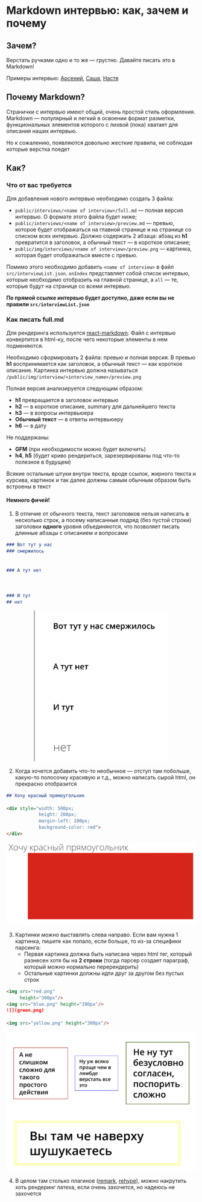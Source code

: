 # Markdown интервью: как, зачем и почему

## Зачем?

Верстать ручками одно и то же — грустно. Давайте писать это в Markdown!

Примеры интервью:
[Арсений](/public/interviews/arseniy_seroka_topdevelopers/full.md),
[Саша](/public/interviews/sasha_drozdova/full.md),
[Настя](/public/interviews/nastya_postnikova/full.md)

## Почему Markdown?

Странички с интервью имеют общий, очень простой стиль оформления. Markdown — популярный и легкий в освоении формат
разметки, функциональных элементов которого с лихвой (пока) хватает для описания наших интервью.

Но к сожалению, появляются довольно жесткие правила, не соблюдая которые верстка поедет

## Как?

### Что от вас требуется

Для добавления нового интервью необходимо создать 3 файла:

* `public/interviews/<name of interview>/full.md` — полная версия интервью. О формате этого файла будет ниже;
* `public/interviews/<name of interview>/preview.md` — превью, которое будет отображаться на главной странице и на
  странице со списком всех интервью. Должно содержать 2 абзаца: абзац из **h1** превратится в заголовок, а обычный 
  текст — в короткое описание;
* `public/img/interviews/<name of interview>/preview.png` — картинка, которая будет отображаться вместе с превью.

Помимо этого необходимо добавить `<name of interview>` в файл `src/interviewList.json`. `onIndex` представляет собой
список интервью, которые необходимо отобразить на главной странице, а `all` — те, которые будут на странице со всеми
интервью.

**По прямой ссылке интервью будет доступно, даже если вы не правили `src/interviewList.json`** 

### Как писать full.md
  
Для рендеринга используется [react-markdown](https://github.com/remarkjs/react-markdown). Файл с интервью конвертится в
html-ку, после чего некоторые элементы в нем подменяются.

Необходимо сформировать 2 файла: превью и полная версия. В превью **h1** воспринимается как заголовок, а обычный текст —
как короткое описание. Картинка интервью должна называться `/public/img/interview/<interview_name>/preview.png`

Полная версия анализируется следующим образом:

* **h1** превращается в заголовок интервью
* **h2** — в короткое описание, summary для дальнейшего текста
* **h3** — в вопросы интервьюера
* **Обычный текст** — в ответы интервьюеру
* **h6** — в дату

Не поддержаны:

* **GFM** (при необходимости можно будет включить)
* **h4**, **h5** (будет криво рендериться, зарезервированы под что-то полезное в будущем)

Всякие остальные штуки внутри текста, вроде ссылок, жирного текста и курсива, картинок и так далее должны самым обычным
образом быть встроены в текст

#### Немного фичей!

1. В отличие от обычного текста, текст заголовков нельзя написать в несколько строк, а посему написанные подряд (без
   пустой строки) заголовки **одного** уровня объединяются, что позволяет писать длинные абзацы с описанием и вопросами

```md
### Вот тут у нас
### смержилось


### А тут нет



### И тут
## нет
```

<div align="center">

![](headersMerge.png)

</div>


2. Когда хочется добавить что-то необычное — отступ там побольше, какую-то полосочку красивую и т.д., можно написать
   сырой html, он прекрасно отобразится

```md
## Хочу красный прямоугольник

<div style="width: 500px; 
            height: 200px; 
            margin-left: 100px; 
            background-color: red">
</div>
```

<div align="center">

![](rawHTML.png)

</div>


3. Картинки можно выставлять слева направо. Если вам нужна 1 картинка, пишите как попало, если больше, 
   то из-за специфики парсинга:
     * Первая картинка должна быть написана через html тег, который разнесен хотя бы на **2 строки** 
       (тогда парсер создает параграф, который можно нормально перерендерить)
     * Остальные картинки должны идти друг за другом без пустых строк

```md
<img src="red.png" 
     height="300px"/>
<img src="blue.png" height="200px"/>
![](green.png)

<img src="yellow.png" height="300px"/>
```

<div align="center">

![](imgMerge.png)

</div>

4. В целом там столько плагинов ([remark](https://github.com/remarkjs/remark/blob/main/doc/plugins.md#list-of-plugins),
                                 [rehype](https://github.com/rehypejs/rehype/blob/main/doc/plugins.md#list-of-plugins)), 
   можно накрутить хоть рендеринг латеха, если очень захочется, но надеюсь не захочется
